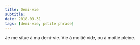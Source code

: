 ```yaml
---
title: Demi-vie
subtitle: 
date: 2018-03-31
tags: [demi-vie, petite phrase]
---
```


Je me situe à ma demi-vie. Vie à moitié vide, ou à moitié pleine.
